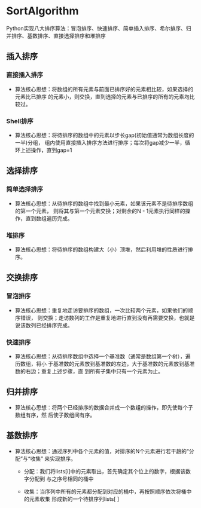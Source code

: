 # SortAlgorithm
Python实现八大排序算法：冒泡排序、快速排序、简单插入排序、希尔排序、归并排序、基数排序、直接选择排序和堆排序

## 插入排序 ##
### 直接插入排序 ###
- 算法核心思想：将数组的所有元素与前面已排序好的元素相比较，如果选择的元素比已排序
的元素小，则交换，直到选择的元素与已排序的所有的元素均比较过。

### Shell排序 ###
- 算法核心思想：将待排序的数组中的元素以步长gap(初始值通常为数组长度的一半)分组，
组内使用直接插入排序方法进行排序；每次将gap减少一半，循环上述操作，直到gap=1

## 选择排序 ##
### 简单选择排序 ###
- 算法核心思想：从待排序的数组中找到最小元素，如果该元素不是待排序数组的第一个元素，
则将其与第一个元素交换；对剩余的N - 1元素执行同样的操作，直到数组遍历完成。

### 堆排序 ###
- 算法核心思想：将待排序的数组构建大（小）顶堆，然后利用堆的性质进行排序。

## 交换排序 ##
### 冒泡排序 ###
- 算法核心思想：重复地走访要排序的数组，一次比较两个元素，如果他们的顺序错误，
则交换；走访数列的工作是重复地进行直到没有再需要交换，也就是说该数列已经排序完成。

### 快速排序 ###
- 算法核心思想：从待排序数组中选择一个基准数（通常是数组第一个树），遍历数组，将小
于基准数的元素放到基准数的左边，大于基准数的元素放到基准数的右边；重复上述步骤，直
到所有子集中只有一个元素为止。

## 归并排序 ##
- 算法核心思想：将两个已经排序的数据合并成一个数组的操作，即先使每个子数组有序，然
后使子数组间有序。

## 基数排序 ##
- 算法核心思想：通过序列中各个元素的值，对排序的N个元素进行若干趟的“分配”与“收集”
来实现排序。
    - 分配：我们将lists[i]中的元素取出，首先确定其个位上的数字，根据该数字分配到
    与之序号相同的桶中

    - 收集：当序列中所有的元素都分配到对应的桶中，再按照顺序依次将桶中的元素收集
    形成新的一个待排序列lists[ ]
